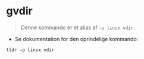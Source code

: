 # gvdir

> Denne kommando er et alias af `-p linux vdir`.

- Se dokumentation for den oprindelige kommando:

`tldr -p linux vdir`
